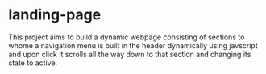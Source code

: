# landing-page

This project aims to build a dynamic webpage consisting of sections to whome a navigation menu is built in the header dynamically using javscript and upon click it scrolls all the way down to that section and changing its state to active.
